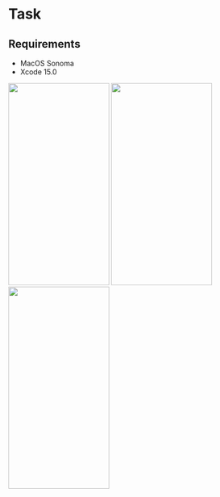 # Task

## Requirements
* MacOS Sonoma
* Xcode 15.0


<img width="200" height = "400"  src="https://github.com/SaiBalaji-PSS/MovieApp/assets/51410810/5e57e59e-8ac5-4571-b55b-acec4d2fad21">


<img width="200" height = "400"  src="https://github.com/SaiBalaji-PSS/MovieApp/assets/51410810/c28876ce-20b9-417f-a2a4-e9f493f58076">

<img width="200" height = "400"  src="https://github.com/SaiBalaji-PSS/MovieApp/assets/51410810/11567ea3-27c4-4318-9e6b-79ccc88a0b9d">


